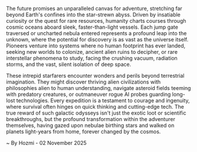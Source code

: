 
The future promises an unparalleled canvas for adventure, stretching far beyond Earth's confines into the star-strewn abyss. Driven by insatiable curiosity or the quest for rare resources, humanity charts courses through cosmic oceans aboard sleek, faster-than-light vessels. Each jump gate traversed or uncharted nebula entered represents a profound leap into the unknown, where the potential for discovery is as vast as the universe itself. Pioneers venture into systems where no human footprint has ever landed, seeking new worlds to colonize, ancient alien ruins to decipher, or rare interstellar phenomena to study, facing the crushing vacuum, radiation storms, and the vast, silent isolation of deep space.

These intrepid starfarers encounter wonders and perils beyond terrestrial imagination. They might discover thriving alien civilizations with philosophies alien to human understanding, navigate asteroid fields teeming with predatory creatures, or outmaneuver rogue AI probes guarding long-lost technologies. Every expedition is a testament to courage and ingenuity, where survival often hinges on quick thinking and cutting-edge tech. The true reward of such galactic odysseys isn't just the exotic loot or scientific breakthroughs, but the profound transformation within the adventurer themselves, having gazed upon nebulae birthing stars and walked on planets light-years from home, forever changed by the cosmos.

~ By Hozmi - 02 November 2025
